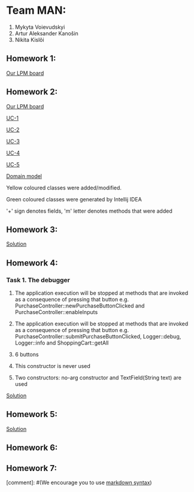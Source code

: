 # Team MAN:
1. Mykyta Voievudskyi
2. Artur Aleksander Kanošin
3. Nikita Kislõi

## Homework 1:
[Our LPM board](https://mandreamteam.atlassian.net/jira/software/projects/LPM/boards/5)

## Homework 2:
[Our LPM board](https://mandreamteam.atlassian.net/jira/software/projects/LPM/boards/5)

[UC-1](https://bitbucket.org/ZmishenkoxValerijxAlbertovich/lg9-man/src/master/UC1.md)

[UC-2](https://bitbucket.org/ZmishenkoxValerijxAlbertovich/lg9-man/src/master/UC2.md)

[UC-3](https://bitbucket.org/ZmishenkoxValerijxAlbertovich/lg9-man/src/master/UC3.md)

[UC-4](https://bitbucket.org/ZmishenkoxValerijxAlbertovich/lg9-man/src/master/UC4.md)

[UC-5](https://bitbucket.org/ZmishenkoxValerijxAlbertovich/lg9-man/src/master/UC5.md)

[Domain model](https://bitbucket.org/ZmishenkoxValerijxAlbertovich/lg9-man/src/master/domainModel.png)

Yellow coloured classes were added/modified.

Green coloured classes were generated by Intellij IDEA 

'+' sign denotes fields, 'm' letter denotes methods that were added

## Homework 3:
[Solution](https://bitbucket.org/ZmishenkoxValerijxAlbertovich/lg9-man/commits/tag/homework-3)

## Homework 4:
### Task 1. The debugger
1. The application execution will be stopped at methods that are invoked as a consequence of pressing that button 
e.g. PurchaseController::newPurchaseButtonClicked and PurchaseController::enableInputs
2. The application execution will be stopped at methods that are invoked as a consequence of pressing that button 
e.g. PurchaseController::submitPurchaseButtonClicked, Logger::debug, Logger::info and ShoppingCart::getAll
 
3. 6 buttons
 
4. This constructor is never used

5. Two constructors: no-arg constructor and TextField(String text) are used

[Solution](https://bitbucket.org/ZmishenkoxValerijxAlbertovich/lg9-man/commits/tag/homework-4)

## Homework 5:
[Solution](https://bitbucket.org/ZmishenkoxValerijxAlbertovich/lg9-man/commits/tag/homework-5)

## Homework 6:
<Links to the solution>

## Homework 7:
<Links to the solution>

[comment]: #(We encourage you to use [markdown syntax](https://confluence.atlassian.com/bitbucketserver/markdown-syntax-guide-776639995.html))
